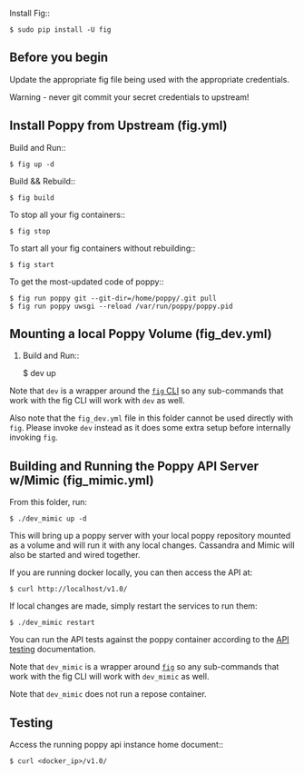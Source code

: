 Install Fig::

    $ sudo pip install -U fig

Before you begin
----------------

Update the appropriate fig file being used with the appropriate credentials.

Warning - never git commit your secret credentials to upstream!


Install Poppy from Upstream (fig.yml)
-------------------------------------

Build and Run::

    $ fig up -d

Build && Rebuild::

    $ fig build

To stop all your fig containers::

    $ fig stop

To start all your fig containers without rebuilding::

    $ fig start

To get the most-updated code of poppy::

    $ fig run poppy git --git-dir=/home/poppy/.git pull
    $ fig run poppy uwsgi --reload /var/run/poppy/poppy.pid


Mounting a local Poppy Volume (fig_dev.yml)
-------------------------------------------

1. Build and Run::

    $ dev up

Note that `dev` is a wrapper around the [`fig` CLI](http://www.fig.sh/cli.html) so
any sub-commands that work with the fig CLI will work with `dev` as well.

Also note that the `fig_dev.yml` file in this folder cannot be used directly with
`fig`. Please invoke `dev` instead as it does some extra setup before internally
invoking `fig`.


Building and Running the Poppy API Server w/Mimic (fig_mimic.yml)
-----------------------------------------------------------------

From this folder, run:

    $ ./dev_mimic up -d

This will bring up a poppy server with your local poppy repository mounted as a volume
and will run it with any local changes. Cassandra and Mimic will also be started and
wired together.

If you are running docker locally, you can then access the API at:

    $ curl http://localhost/v1.0/

If local changes are made, simply restart the services to run them:

    $ ./dev_mimic restart

You can run the API tests against the poppy container according to the
[API testing](https://github.com/stackforge/poppy/blob/master/tests/api/README.rst)
documentation.

Note that `dev_mimic` is a wrapper around [`fig`](http://www.fig.sh/cli.html) so
any sub-commands that work with the fig CLI will work with `dev_mimic` as well.

Note that `dev_mimic` does not run a repose container.


Testing
--------

Access the running poppy api instance home document::

    $ curl <docker_ip>/v1.0/
